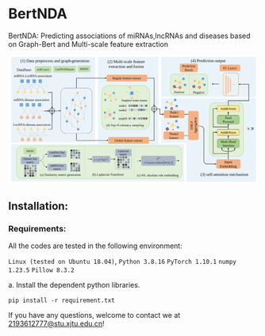 # BertNDA
BertNDA: Predicting associations of miRNAs,lncRNAs and diseases based on Graph-Bert and Multi-scale feature extraction
 
![BertNDA](imgs/Method.svg)

## Installation:

### Requirements:
All the codes are tested in the following environment:

```Linux (tested on Ubuntu 18.04)```, 
```Python 3.8.16```
```PyTorch 1.10.1```
```numpy 1.23.5```
```Pillow 8.3.2```

a. Install the dependent python libraries.
```shell
pip install -r requirement.txt 
```

If you have any questions, welcome to contact we at 2193612777@stu.xjtu.edu.cn!


